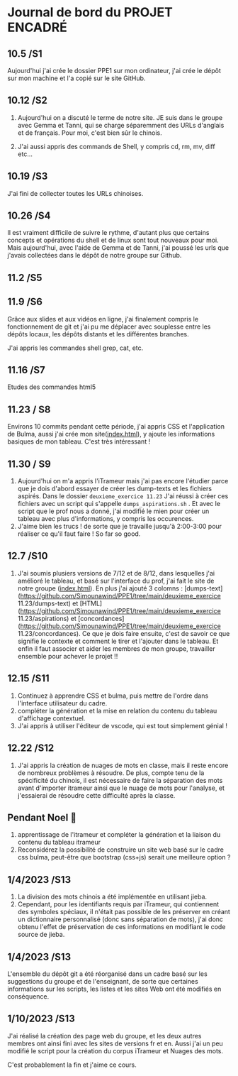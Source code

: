 # Journal de bord du PROJET ENCADRÉ



## 10.5  /S1

Aujourd'hui j'ai crée le dossier PPE1 sur mon ordinateur, j'ai crée le dépôt sur mon machine et l'a copié sur le site GitHub.





## 10.12  /S2

1. Aujourd'hui on a discuté le terme de notre site. JE suis dans le groupe avec Gemma et Tanni, qui se charge séparemment des URLs d'anglais et de français. Pour moi, c'est bien sûr le chinois.

2. J'ai aussi appris des commands de Shell, y compris cd, rm, mv, diff etc...






## 10.19  /S3

J'ai fini de collecter toutes les URLs chinoises.



## 10.26   /S4

Il est vraiment difficile de suivre le rythme, d'autant plus que certains concepts et opérations du shell et de linux sont tout nouveaux pour moi. Mais aujourd'hui, avec l'aide de Gemma et de Tanni, j'ai poussé les urls que j'avais collectées dans le dépôt de notre groupe sur Github.



## 11.2   /S5



## 11.9	/S6

Grâce aux slides et aux vidéos en ligne, j'ai finalement compris le fonctionnement de git et j'ai pu me déplacer avec souplesse entre les dépôts locaux, les dépôts distants et les différentes branches.

J'ai appris les commandes shell grep, cat, etc.



## 11.16	/S7

Etudes des commandes html5







## 11.23   / S8

Environs 10 commits pendant cette période, j'ai appris CSS et l'application de Bulma, aussi j'ai crée mon site([index.html](https://github.com/Simounawind/PPE1/blob/main/index.html)), y ajoute les informations basiques de mon tableau. C'est très intéressant ! 







## 11.30   / S9

1. Aujourd'hui on m'a appris l'iTrameur mais j'ai pas encore l'étudier parce que je dois d'abord essayer de créer les dump-texts et les fichiers aspirés. Dans le dossier `deuxieme_exercice 11.23` J'ai réussi à créer ces fichiers avec un script qui s'appelle `dumps_aspirations.sh` . Et avec le script que le prof nous a donné, j'ai modifié le mien pour créer un tableau avec plus d'informations, y compris les occurences.
2. J'aime bien les trucs ! de sorte que je travaille jusqu'à 2:00-3:00 pour réaliser ce qu'il faut faire ! So far so good. 



## 12.7	/S10

1. J'ai soumis plusiers versions de 7/12 et de 8/12, dans lesquelles j'ai amélioré le tableau, et basé sur l'interface du prof, j'ai fait le site de notre groupe ([index.html](https://github.com/gemmafelton/PPE-group/blob/main/index.html)). En plus j'ai ajouté 3 colomns : [dumps-text](https://github.com/Simounawind/PPE1/tree/main/deuxieme_exercice 11.23/dumps-text) et [HTML](https://github.com/Simounawind/PPE1/tree/main/deuxieme_exercice 11.23/aspirations) et [concordances](https://github.com/Simounawind/PPE1/tree/main/deuxieme_exercice 11.23/concordances). Ce que je dois faire ensuite, c'est de savoir ce que signifie le contexte et comment le tirer et l'ajouter dans le tableau. Et enfin il faut associer et aider les membres de mon groupe, travailler ensemble pour achever le projet !!




##  12.15   /S11

1. Continuez à apprendre CSS et bulma, puis mettre de l'ordre dans l'interface utilisateur du cadre.
2. compléter la génération et la mise en relation du contenu du tableau d'affichage contextuel.
3. J'ai appris à utiliser l'éditeur de vscode, qui est tout simplement génial !





## 12.22  /S12

1. J'ai appris la création de nuages de mots en classe, mais il reste encore de nombreux problèmes à résoudre. De plus, compte tenu de la spécificité du chinois, il est nécessaire de faire la séparation des mots avant d'importer itrameur ainsi que le nuage de mots pour l'analyse, et j'essaierai de résoudre cette difficulté après la classe.







## Pendant Noel 🎄

1. apprentissage de l'itrameur et compléter la génération et la liaison du contenu du tableau itrameur
2. Reconsidérez la possibilité de construire un site web basé sur le cadre css bulma, peut-être que bootstrap (css+js) serait une meilleure option ?









## 1/4/2023        /S13

1. La division des mots chinois a été implémentée en utilisant jieba.
2. Cependant, pour les identifiants requis par iTrameur, qui contiennent des symboles spéciaux, il n'était pas possible de les préserver en créant un dictionnaire personnalisé (donc sans séparation de mots), j'ai donc obtenu l'effet de préservation de ces informations en modifiant le code source de jieba.









## 1/4/2023        /S13

L'ensemble du dépôt git a été réorganisé dans un cadre basé sur les suggestions du groupe et de l'enseignant, de sorte que certaines informations sur les scripts, les listes et les sites Web ont été modifiés en conséquence.







## 1/10/2023        /S13

J'ai réalisé la création des page web du groupe, et les deux autres membres ont ainsi fini avec les sites de versions fr et en. Aussi j'ai un peu modifié le script pour la création du corpus iTrameur et Nuages des mots. 

C'est probablement la fin et j'aime ce cours.
